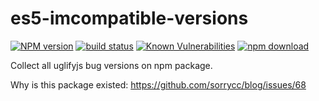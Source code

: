 # es5-imcompatible-versions

[![NPM version][npm-image]][npm-url]
[![build status][travis-image]][travis-url]
[![Known Vulnerabilities][snyk-image]][snyk-url]
[![npm download][download-image]][download-url]

[npm-image]: https://img.shields.io/npm/v/es5-imcompatible-versions.svg?style=flat-square
[npm-url]: https://npmjs.org/package/es5-imcompatible-versions
[travis-image]: https://img.shields.io/travis/umijs/es5-imcompatible-versions.svg?style=flat-square
[travis-url]: https://travis-ci.org/umijs/es5-imcompatible-versions
[snyk-image]: https://snyk.io/test/npm/es5-imcompatible-versions/badge.svg?style=flat-square
[snyk-url]: https://snyk.io/test/npm/es5-imcompatible-versions
[download-image]: https://img.shields.io/npm/dm/es5-imcompatible-versions.svg?style=flat-square
[download-url]: https://npmjs.org/package/es5-imcompatible-versions

Collect all uglifyjs bug versions on npm package.

Why is this package existed: https://github.com/sorrycc/blog/issues/68
